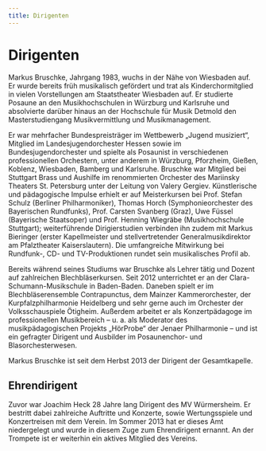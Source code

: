 ```yaml
---
title: Dirigenten
---
```


# Dirigenten

Markus Bruschke, Jahrgang 1983, wuchs in der Nähe von Wiesbaden auf. Er wurde bereits früh musikalisch gefördert und trat als Kinderchormitglied in vielen Vorstellungen am Staatstheater Wiesbaden auf. Er studierte Posaune an den Musikhochschulen in Würzburg und Karlsruhe und absolvierte darüber hinaus an der Hochschule für Musik Detmold den Masterstudiengang Musikvermittlung und Musikmanagement.

Er war mehrfacher Bundespreisträger im Wettbewerb „Jugend musiziert“, Mitglied im Landesjugendorchester Hessen sowie im Bundesjugendorchester und spielte als Posaunist in verschiedenen professionellen Orchestern, unter anderem in Würzburg, Pforzheim, Gießen, Koblenz, Wiesbaden, Bamberg und Karlsruhe. Bruschke war Mitglied bei Stuttgart Brass und Aushilfe im renommierten Orchester des Mariinsky Theaters St. Petersburg unter der Leitung von Valery Gergiev. Künstlerische und pädagogische Impulse erhielt er auf Meisterkursen bei Prof. Stefan Schulz (Berliner Philharmoniker), Thomas Horch (Symphonieorchester des Bayerischen Rundfunks), Prof. Carsten Svanberg (Graz), Uwe Füssel (Bayerische Staatsoper) und Prof. Henning Wiegräbe (Musikhochschule Stuttgart); weiterführende Dirigierstudien verbinden ihn zudem mit Markus Bieringer (erster Kapellmeister und stellvertretender Generalmusikdirektor am Pfalztheater Kaiserslautern). Die umfangreiche Mitwirkung bei Rundfunk-, CD- und TV-Produktionen rundet sein musikalisches Profil ab.

Bereits während seines Studiums war Bruschke als Lehrer tätig und Dozent auf zahlreichen Blechbläserkursen. Seit 2012 unterrichtet er an der Clara-Schumann-Musikschule in Baden-Baden. Daneben spielt er im Blechbläserensemble Contrapunctus, dem Mainzer Kammerorchester, der Kurpfalzphilharmonie Heidelberg und sehr gerne auch im Orchester der Volksschauspiele Ötigheim. Außerdem arbeitet er als Konzertpädagoge im professionellen Musikbereich – u. a. als Moderator des musikpädagogischen Projekts „HörProbe“ der Jenaer Philharmonie – und ist ein gefragter Dirigent und Ausbilder im Posaunenchor- und Blasorchesterwesen. 

Markus Bruschke ist seit dem Herbst 2013 der Dirigent der Gesamtkapelle.

## Ehrendirigent

Zuvor war Joachim Heck 28 Jahre lang Dirigent des MV Würmersheim. Er bestritt dabei zahlreiche Auftritte und Konzerte, sowie  Wertungsspiele und Konzertreisen mit dem Verein. Im Sommer 2013 hat er dieses Amt niedergelegt und wurde in diesem Zuge zum Ehrendirigent ernannt. An der Trompete ist er weiterhin ein aktives Mitglied des Vereins.


